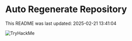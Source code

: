 # Auto Regenerate Repository

This README was last updated: 2025-02-21 13:41:04

 ![TryHackMe](https://tryhackme.com/badge/533634)